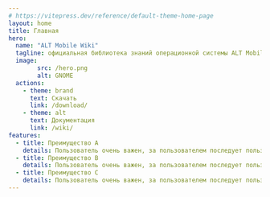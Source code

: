 ```yaml
---
# https://vitepress.dev/reference/default-theme-home-page
layout: home
title: Главная
hero:
  name: "ALT Mobile Wiki"
  tagline: официальная библиотека знаний операционной системы ALT Mobile
  image:
        src: /hero.png
        alt: GNOME
  actions:
    - theme: brand
      text: Cкачать
      link: /download/
    - theme: alt
      text: Документация
      link: /wiki/
features:
  - title: Преимущество A
    details: Пользователь очень важен, за пользователем последует пользователь
  - title: Преимущество B
    details: Пользователь очень важен, за пользователем последует пользователь
  - title: Преимущество C
    details: Пользователь очень важен, за пользователем последует пользователь
---
```


